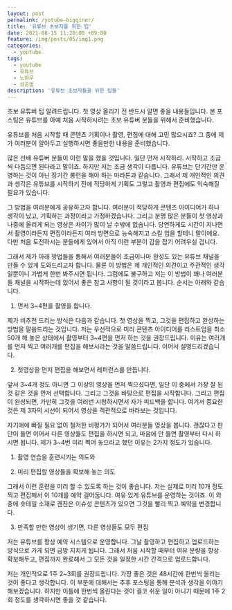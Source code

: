 ```yaml
---
layout: post
permalink: /yotube-bigginer/
title: '유튜브 초보자를 위한 팁'
date: 2021-08-15 11:20:00 +09:00
feature: /img/posts/05/img1.png
categories:
  - youtube
tags:
  - youtube
  - 유튜브
  - 노하우
  - 성공법
description: '유튜브 초보자들을 위한 팁들'
---
```


초보 유튜버 팁 알려드립니다. 첫 영상 올리기 전 반드시 알면 좋을 내용들입니다. 본 포스팅은 유튜브를 아예 처음 시작하시려는 초보 유튜버 분들을 위해서 준비했습니다.



 유튜브를 처음 시작할 때 콘텐츠 기획이나 촬영, 편집에 대해 고민 많으시죠?  그 중에 제가 여러분이 알아두고 실행하시면 좋을만한 내용을 준비했습니다.



 많은 선배 유튜버 분들이 이런 말을 했을 것입니다. 일단 먼저 시작하라. 시작하고 조금씩 다듬으면 된다라고 말이죠. 하지만 저는 조금 생각이 다릅니다. 유튜브는 단기간만 운영하는 것이 아닌 장기간 롱런을 해야 하는 마라톤과 같습니다. 그래서 제 개인적인 의견과 생각은 유튜브를 시작하기 전에 적당하게 기획도 그렇고 촬영과 편집에도 익숙해질 필요가 있습니다.



 그 방법을 여러분에게 공유하고자 합니다. 여러분이 적당하게 콘텐츠 아이디어가 하나 생각이 났고, 기획하는 과정이라고 가정하겠습니다. 그리고 분명 많은 분들이 첫 영상과 나중에 올리게 되는 영상은 차이가 많이 날 수밖에 없습니다. 당연하게도 시간이 지나면서 촬영이라든지 편집이라든지 여러 방면으로 능숙해지고 스킬 업을 할테니 말이에요. 다만 처음 도전하시는 분들에게 있어서 아직 이런 부분이 감을 잡기 어려우실 겁니다.



 그래서 제가 아래 방법들을 통해서 여러분들이 조금이나마 완성도 있는 유튜브 채널을 만들 수 있게 도와드리고자 합니다. 물론 이 방법은 제 개인적인 의견이고 주관적인 생각일뿐이니 가볍게 한번 봐주시면 됩니다. 그럼에도 불구하고 저는 이 방법이 꽤나 여러분들 채널을 시작하는데 있어서 좋은 참고 사항이 될 것이라고 봅니다. 순서는 아래와 같습니다.



 1. 먼저 3~4편을 촬영을 합니다.

 제가 비추천 드리는 방식은 다음과 같습니다. 첫 영상을 찍고, 그것을 편집하고 완성하는 방법을 말씀드리는 것입니다. 저는 우선적으로 미리 콘텐츠 아이디어를 리스트업을 최소 50개 해 놓은 상태에서 촬영부터 3~4편을 먼저 하는 것을 권장드립니다. 이유는 여러개를 먼저 찍고 여러개를 편집을 해보시라는 것을 말씀드립니다. 이어서 설명드리겠습니다.



 2. 첫영상을 먼저 편집을 해보면서 레퍼런스를 만듭니다.

 앞서 3~4개 정도 아니면 그 이상의 영상을 먼저 찍으셨다면, 일단 이 중에서 가장 잘 된 것 같은 것을 먼저 선택합니다. 그리고 그것을 바탕으로 편집을 시작합니다. 그리고 편집이 완성되면, 가만히 그것을 여러번 시청하시면서 자가 피드백을 합니다. 여기서 중요한 것은 제 3자의 시선이 되어서 영상을 객관적으로 바라보는 것입니다.

 자기애에 빠질 필요 없이 철저한 비평가가 되어서 여러분들 영상을 봅니다. 괜찮다고 판단이 들면 이어서 다른 영상들도 편집을 하시면 되고, 마음에 안 들면 촬영부터 다시 하시면 됩니다. 제가 3~4번 미리 찍어 놓으라고 했던 이유는 2가지 정도가 있습니다.

 1) 촬영 연습을 훈련시키는 의도와

 2) 미리 편집할 영상들을 확보해 놓는 의도

 그래서 이런 훈련을 미리 할 수 있도록 하는 것이 좋습니다. 저는 실제로 미리 10개 정도 찍고 편집해서 이 10개를 예약 걸어둡니다. 여유 있게 유튜브를 운영하는 것이죠. 이 와중에 숏테일 소재로 괜찬은 이슈성 콘텐츠가 있으면 그것을 빨리 찍고 예약을 변경합니다.



 3. 만족할 만한 영상이 생기면, 다른 영상들도 모두 편집

 저는 유튜브를 항상 예약 시스템으로 운영합니다. 그날 촬영하고 편집하고 업로드하는 방식으로 가게 되면 금방 지치게 됩니다. 그래서 처음 시작할 때부터 여유 분량을 항상 확보해두고, 편집까지 완료해서 그 모든 것을 일정한 시간 간격으로 업로드합니다.

 저는 개인적으로 1주 2~3회를 권장드립니다. 가장 좋은 것은 48시간에 한번씩 올리는 것이 좋다고 생각합니다. 이 부분에 대해서는 추후 포스팅을 통해 분석과 생각을 이야기해보겠습니다. 하지만 이틀에 한번씩 올린다는 것이 결코 쉬운 일이 아니기 때문에 1주 2회 정도를 생각하시면 좋을 것 같습니다.
